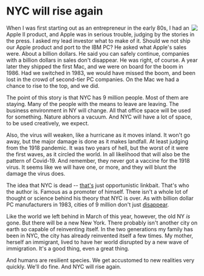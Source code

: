 # NYC will rise again
<img src="http://scripting.com/images/2019/10/31/handbookRecentlyDeceased.png" border="0" align="right">When I was first starting out as an entrepreneur in the early 80s, I had an Apple II product, and Apple was in serious trouble, judging by the stories in the press. I asked my lead investor what to make of it. Should we not ship our Apple product and port to the IBM PC? He asked what Apple's sales were. About a billion dollars. He said you can safely continue, companies with a billion dollars in sales don't disappear. He was right, of course. A year later they shipped the first Mac, and we were on board for the boom in 1986. Had we switched in 1983, we would have missed the boom, and been lost in the crowd of second-tier PC companies. On the Mac we had a chance to rise to the top, and we did.

The point of this story is that NYC has 9 million people. Most of them are staying. Many of the people with the means to leave are leaving. The business environment in NY will change. All that office space will be used for something. Nature abhors a vacuum. And NYC will have a lot of space, to be used creatively, we expect.

Also, the virus will weaken, like a hurricane as it moves inland. It won't go away, but the major damage is done as it makes landfall. At least judging from the 1918 pandemic. It was two years of hell, but the worst of it were the first waves, as it circled the world. In all likelihood that will also be the pattern of Covid-19. And remember, they never got a vaccine for the 1918 virus. It seems like we will have one, or more, and they will blunt the damage the virus does.

The idea that NYC is dead -- <a href="https://jamesaltucher.com/blog/nyc-is-dead-forever-heres-why/">that's</a> just opportunistic linkbait. That's who the author is. Famous as a promoter of himself. There isn't a whole lot of thought or science behind his theory that NYC is over. As with billion dollar PC manufacturers in 1983, cities of 9 million don't just <a href="http://scripting.com/2020/04/16/132137.html?title=horrorFilmPlot">disappear</a>. 

Like the world we left behind in March of this year, however, the old NY <i>is</i> gone. But there will be a new New York. There probably isn't another city on earth so capable of reinventing itself. In the two generations my family has been in NYC, the city has already reinvented itself a few times. My mother, herself an immigrant, lived to have her world disrupted by a new wave of immigration. It's a good thing, even a great thing. 

And humans are resilient species. We get accustomed to new realities very quickly. We'll do fine. And NYC will rise again. 

